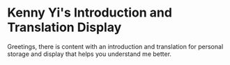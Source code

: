 # Kenny Yi's Introduction and Translation Display
Greetings, there is content with an introduction and translation for personal storage and display that helps you understand me better.
